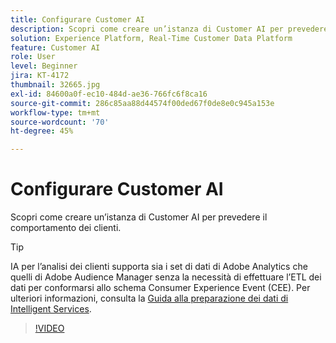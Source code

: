 ```yaml
---
title: Configurare Customer AI
description: Scopri come creare un’istanza di Customer AI per prevedere il comportamento dei clienti.
solution: Experience Platform, Real-Time Customer Data Platform
feature: Customer AI
role: User
level: Beginner
jira: KT-4172
thumbnail: 32665.jpg
exl-id: 84600a0f-ec10-484d-ae36-766fc6f8ca16
source-git-commit: 286c85aa88d44574f00ded67f0de8e0c945a153e
workflow-type: tm+mt
source-wordcount: '70'
ht-degree: 45%

---
```


# Configurare Customer AI

Scopri come creare un’istanza di Customer AI per prevedere il comportamento dei clienti.

>[!TIP]
>
>IA per l’analisi dei clienti supporta sia i set di dati di Adobe Analytics che quelli di Adobe Audience Manager senza la necessità di effettuare l’ETL dei dati per conformarsi allo schema Consumer Experience Event (CEE). Per ulteriori informazioni, consulta la [Guida alla preparazione dei dati di Intelligent Services](https://experienceleague.adobe.com/docs/experience-platform/intelligent-services/data-preparation.html).

>[!VIDEO](https://video.tv.adobe.com/v/32665?learn=on&enablevpops)

